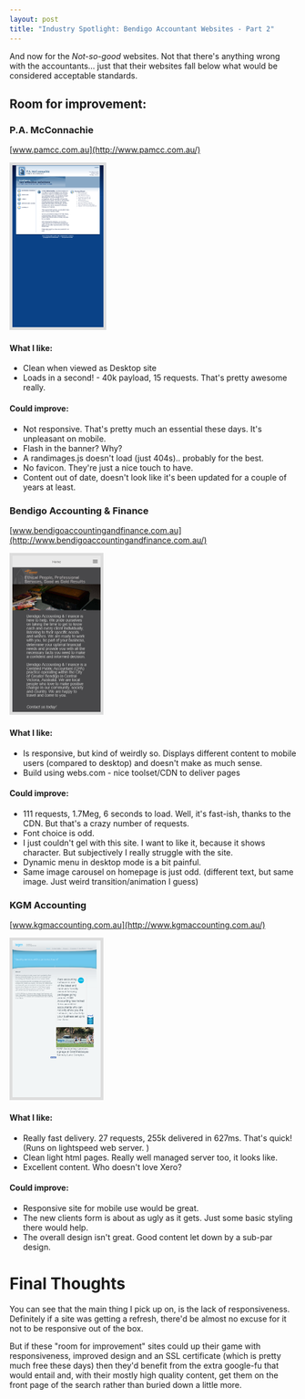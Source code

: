 ```yaml
---
layout: post
title: "Industry Spotlight: Bendigo Accountant Websites - Part 2"
---
```


<style type="text/css">

	img { border: solid 10px #ddd; zoom: 0.5; }

</style>

And now for the *Not-so-good* websites. Not that there's anything wrong with the accountants... just that their websites fall below what would be considered acceptable standards.

## Room for improvement:

### P.A. McConnachie
[www.pamcc.com.au](http://www.pamcc.com.au/)  

![P.A. McConnachie](/images/spotlight/accountants/not-so-good/www.pamcc.com.au.png)

#### What I like:

* Clean when viewed as Desktop site
* Loads in a second! - 40k payload, 15 requests. That's pretty awesome really.

#### Could improve:

* Not responsive. That's pretty much an essential these days. It's unpleasant on mobile.
* Flash in the banner? Why?
* A randimages.js doesn't load (just 404s).. probably for the best.
* No favicon. They're just a nice touch to have.
* Content out of date, doesn't look like it's been updated for a couple of years at least.


 
### Bendigo Accounting & Finance
[www.bendigoaccountingandfinance.com.au](http://www.bendigoaccountingandfinance.com.au/)

![Bendigo Accounting & Finance](/images/spotlight/accountants/not-so-good/www.bendigoaccountingandfinance.com.au.png)

#### What I like:

* Is responsive, but kind of weirdly so. Displays different content to mobile users (compared to desktop) and doesn't make as much sense.
* Build using webs.com - nice toolset/CDN to deliver pages

#### Could improve:

* 111 requests, 1.7Meg, 6 seconds to load. Well, it's fast-ish, thanks to the CDN. But that's a crazy number of requests.
* Font choice is odd.
* I just couldn't gel with this site. I want to like it, because it shows character. But subjectively I really struggle with the site.
* Dynamic menu in desktop mode is a bit painful.
* Same image carousel on homepage is just odd. (different text, but same image. Just weird transition/animation I guess)


### KGM Accounting
[www.kgmaccounting.com.au](http://www.kgmaccounting.com.au/)


![KGM Accounting](/images/spotlight/accountants/not-so-good/www.kgmaccounting.com.au.png)

#### What I like:
* Really fast delivery. 27 requests, 255k delivered in 627ms. That's quick! (Runs on lightspeed web server. )
* Clean light html pages. Really well managed server too, it looks like.
* Excellent content. Who doesn't love Xero?

#### Could improve:
* Responsive site for mobile use would be great.
* The new clients form is about as ugly as it gets. Just some basic styling there would help.
* The overall design isn't great. Good content let down by a sub-par design.


# Final Thoughts

You can see that the main thing I pick up on, is the lack of responsiveness. Definitely if a site was getting a refresh, there'd be almost no excuse for it not to be responsive out of the box.

But if these "room for improvement" sites could up their game with responsiveness, improved design and an SSL certificate (which is pretty much free these days) then they'd benefit from the extra google-fu that would entail and, with their mostly high quality content, get them on the front page of the search rather than buried down a little more.